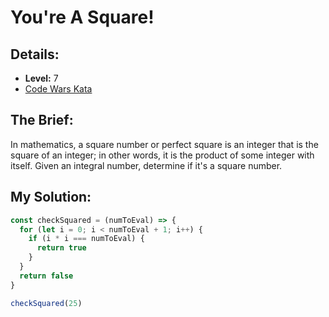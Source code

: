 # You're A Square!

## Details:
* <b>Level:</b> 7
* [Code Wars Kata](https://www.codewars.com/kata/54c27a33fb7da0db0100040e/javascript)

## The Brief:
In mathematics, a square number or perfect square is an integer that is the square of an integer; in other words, it is the product of some integer with itself. Given an integral number, determine if it's a square number. 

## My Solution:
```javascript
const checkSquared = (numToEval) => {
  for (let i = 0; i < numToEval + 1; i++) {
    if (i * i === numToEval) {
      return true
    }
  }
  return false
}

checkSquared(25)
```



